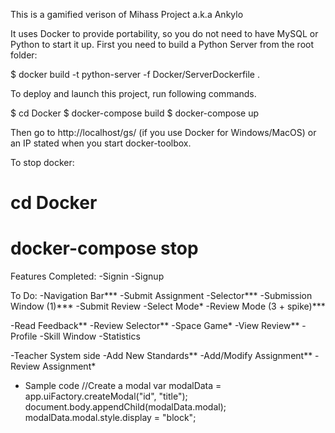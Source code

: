 This is a gamified verison of Mihass Project a.k.a Ankylo

It uses Docker to provide portability, so you do not need to have MySQL or Python to start it up.  First you need to build a Python Server from the root folder:

$ docker build -t python-server -f Docker/ServerDockerfile .

To deploy and launch this project, run following commands.

$ cd Docker
$ docker-compose build
$ docker-compose up

Then go to http://localhost/gs/ (if you use Docker for Windows/MacOS) or an IP stated when you start docker-toolbox.

To stop docker:

# cd Docker
# docker-compose stop


Features Completed:
-Signin
-Signup


To Do:
-Navigation Bar***
-Submit Assignment
    -Selector***
    -Submission Window (1)***
-Submit Review
    -Select Mode*
    -Review Mode (3 + spike)***

-Read Feedback**
-Review Selector**
-Space Game*
-View Review**
-Profile
    -Skill Window
    -Statistics


-Teacher System side
    -Add New Standards**
    -Add/Modify Assignment**
    -Review Assignment*

- Sample code
//Create a modal
var modalData = app.uiFactory.createModal("id", "title");
document.body.appendChild(modalData.modal);
modalData.modal.style.display = "block";
